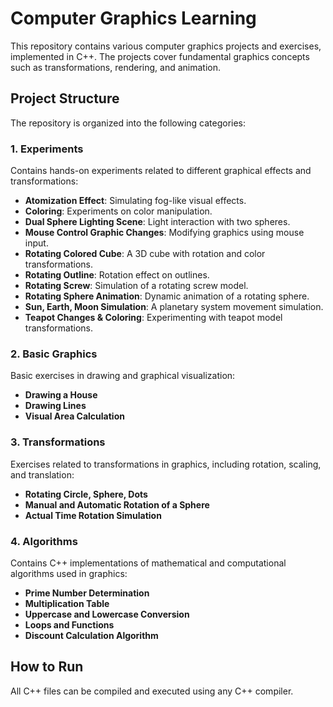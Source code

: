 # Computer Graphics Learning

This repository contains various computer graphics projects and exercises, implemented in C++. The projects cover fundamental graphics concepts such as transformations, rendering, and animation.

## **Project Structure**
The repository is organized into the following categories:

### **1. Experiments**
Contains hands-on experiments related to different graphical effects and transformations:
- **Atomization Effect**: Simulating fog-like visual effects.
- **Coloring**: Experiments on color manipulation.
- **Dual Sphere Lighting Scene**: Light interaction with two spheres.
- **Mouse Control Graphic Changes**: Modifying graphics using mouse input.
- **Rotating Colored Cube**: A 3D cube with rotation and color transformations.
- **Rotating Outline**: Rotation effect on outlines.
- **Rotating Screw**: Simulation of a rotating screw model.
- **Rotating Sphere Animation**: Dynamic animation of a rotating sphere.
- **Sun, Earth, Moon Simulation**: A planetary system movement simulation.
- **Teapot Changes & Coloring**: Experimenting with teapot model transformations.

### **2. Basic Graphics**
Basic exercises in drawing and graphical visualization:
- **Drawing a House**
- **Drawing Lines**
- **Visual Area Calculation**

### **3. Transformations**
Exercises related to transformations in graphics, including rotation, scaling, and translation:
- **Rotating Circle, Sphere, Dots**
- **Manual and Automatic Rotation of a Sphere**
- **Actual Time Rotation Simulation**

### **4. Algorithms**
Contains C++ implementations of mathematical and computational algorithms used in graphics:
- **Prime Number Determination**
- **Multiplication Table**
- **Uppercase and Lowercase Conversion**
- **Loops and Functions**
- **Discount Calculation Algorithm**

## **How to Run**
All C++ files can be compiled and executed using any C++ compiler. 
